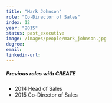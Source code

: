 ```yaml
---
title: "Mark Johnson"
role: "Co-Director of Sales"
index: 12
year: "2015"
status: past_executive
image: /images/people/mark_johnson.jpg
degree:
email:
linkedin-url:
---
```

##### Previous roles with CREATE

- 2014 Head of Sales
- 2015 Co-Director of Sales